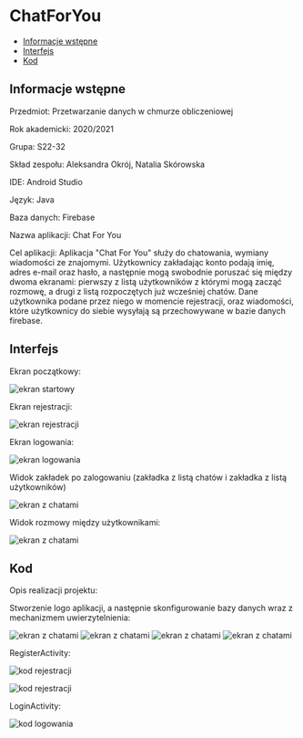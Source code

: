 # ChatForYou

* [Informacje wstępne](#Informacjewstępne)
* [Interfejs](#Interfejs)
* [Kod](#Kod)

## Informacje wstępne

Przedmiot: Przetwarzanie danych w chmurze obliczeniowej

Rok akademicki: 2020/2021

Grupa: S22-32

Skład zespołu: Aleksandra Okrój, Natalia Skórowska 

IDE: Android Studio

Język: Java

Baza danych: Firebase

Nazwa aplikacji: Chat For You

Cel aplikacji: Aplikacja "Chat For You" służy do chatowania, wymiany wiadomości ze znajomymi. Użytkownicy zakładając konto podają imię, adres e-mail oraz hasło, a następnie mogą swobodnie poruszać się między dwoma ekranami: pierwszy z listą użytkowników z którymi mogą zacząć rozmowę, a drugi z listą rozpoczętych już wcześniej chatów. Dane użytkownika podane przez niego w momencie rejestracji, oraz wiadomości, które użytkownicy do siebie wysyłają są przechowywane w bazie danych firebase.

## Interfejs

Ekran początkowy:

![ekran startowy](./ReadmeIMG/startowy.png)

Ekran rejestracji:

![ekran rejestracji](./ReadmeIMG/rejestracja.png)

Ekran logowania:

![ekran logowania](./ReadmeIMG/logowanie.png)

Widok zakładek po zalogowaniu (zakładka z listą chatów i zakładka z listą użytkowników)

![ekran z chatami](./ReadmeIMG/chaty.jpg)


Widok rozmowy między użytkownikami:

![ekran z chatami](./ReadmeIMG/rozmowa.jpg)

 ## Kod 
Opis realizacji projektu:
 
 Stworzenie logo aplikacji, a następnie skonfigurowanie bazy danych wraz z mechanizmem uwierzytelnienia:
 
 ![ekran z chatami](./ReadmeIMG/baza1.jpg)
 ![ekran z chatami](./ReadmeIMG/baza2.jpg)
 ![ekran z chatami](./ReadmeIMG/baza3.jpg)
 ![ekran z chatami](./ReadmeIMG/baza4.jpg)
 
 RegisterActivity:

![kod rejestracji](./ReadmeIMG/rejestracjakod1.jpg)

![kod rejestracji](./ReadmeIMG/rejestracja2kod.jpg)

LoginActivity:

![kod logowania](./ReadmeIMG/logowaniekod.jpg)



